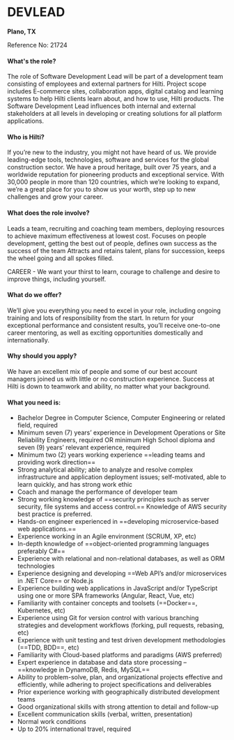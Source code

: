 # DEVLEAD

**Plano, TX**

Reference No: 21724

#### What's the role?

The role of Software Development Lead will be part of a development team consisting of employees and external partners for Hilti. Project scope includes E-commerce sites, collaboration apps, digital catalog and learning systems to help Hilti clients learn about, and how to use, Hilti products. The Software Development Lead influences both internal and external stakeholders at all levels in developing or creating solutions for all platform applications.

#### Who is Hilti?

If you’re new to the industry, you might not have heard of us. We provide leading-edge tools, technologies, software and services for the global construction sector. We have a proud heritage, built over 75 years, and a worldwide reputation for pioneering products and exceptional service. With 30,000 people in more than 120 countries, which we’re looking to expand, we’re a great place for you to show us your worth, step up to new challenges and grow your career.

#### What does the role involve?

Leads a team, recruiting and coaching team members, deploying resources to achieve maximum effectiveness at lowest cost. Focuses on people development, getting the best out of people, defines own success as the success of the team Attracts and retains talent, plans for succession, keeps the wheel going and all spokes filled.

CAREER - We want your thirst to learn, courage to challenge and desire to improve things, including yourself.

#### What do we offer?

We’ll give you everything you need to excel in your role, including ongoing training and lots of responsibility from the start. In return for your exceptional performance and consistent results, you’ll receive one-to-one career mentoring, as well as exciting opportunities domestically and internationally.

#### Why should you apply?

We have an excellent mix of people and some of our best account managers joined us with little or no construction experience. Success at Hilti is down to teamwork and ability, no matter what your background.

#### What you need is:

- Bachelor Degree in Computer Science, Computer Engineering or related field, required
- Minimum seven (7) years’ experience in Development Operations or Site Reliability Engineers, required OR minimum High School diploma and seven (9) years’ relevant experience, required
- Minimum two (2) years working experience ==leading teams and providing work direction==
- Strong analytical ability; able to analyze and resolve complex infrastructure and application deployment issues; self-motivated, able to learn quickly, and has strong work ethic
- Coach and manage the performance of developer team
- Strong working knowledge of ==security principles such as server security, file systems and access control.== Knowledge of AWS security best practice is preferred.
- Hands-on engineer experienced in ==developing microservice-based web applications.==
- Experience working in an Agile environment (SCRUM, XP, etc)
- In-depth knowledge of ==object-oriented programming languages preferably C#==
- Experience with relational and non-relational databases, as well as ORM technologies
- Experience designing and developing ==Web API’s and/or microservices in .NET Core== or Node.js
- Experience building web applications in JavaScript and/or TypeScript using one or more SPA frameworks (Angular, React, Vue, etc)
- Familiarity with container concepts and toolsets (==Docker==, Kubernetes, etc)
- Experience using Git for version control with various branching strategies and development workflows (forking, pull requests, rebasing, etc)
- Experience with unit testing and test driven development methodologies (==TDD, BDD==, etc)
- Familiarity with Cloud-based platforms and paradigms (AWS preferred)
- Expert experience in database and data store processing – ==knowledge in DynamoDB, Redis, MySQL==
- Ability to problem-solve, plan, and organizational projects effective and efficiently, while adhering to project specifications and deliverables
- Prior experience working with geographically distributed development teams
- Good organizational skills with strong attention to detail and follow-up
- Excellent communication skills (verbal, written, presentation)
- Normal work conditions
- Up to 20% international travel, required